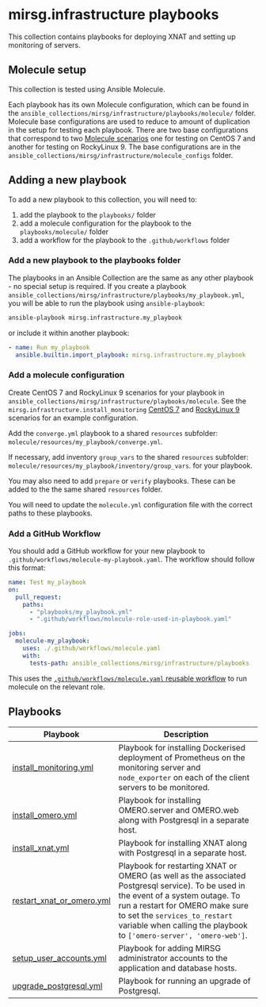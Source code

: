 # mirsg.infrastructure playbooks

This collection contains playbooks for deploying XNAT and setting up monitoring
of servers.

## Molecule setup

This collection is tested using Ansible Molecule.

Each playbook has its own Molecule configuration, which can be found in the
`ansible_collections/mirsg/infrastructure/playbooks/molecule/` folder. Molecule
base configurations are used to reduce to amount of duplication in the setup for
testing each playbook. There are two base configurations that correspond to two
[Molecule scenarios](https://ansible.readthedocs.io/projects/molecule/getting-started/#molecule-scenarios)
one for testing on CentOS 7 and another for testing on RockyLinux 9. The base
configurations are in the
`ansible_collections/mirsg/infrastructure/molecule_configs` folder.

## Adding a new playbook

To add a new playbook to this collection, you will need to:

1. add the playbook to the `playbooks/` folder
2. add a molecule configuration for the playbook to the `playbooks/molecule/`
   folder
3. add a workflow for the playbook to the `.github/workflows` folder

### Add a new playbook to the playbooks folder

The playbooks in an Ansible Collection are the same as any other playbook - no
special setup is required. If you create a playbook
`ansible_collections/mirsg/infrastructure/playbooks/my_playbook.yml`, you will
be able to run the playbook using `ansible-playbook`:

```bash
ansible-playbook mirsg.infrastructure.my_playbook
```

or include it within another playbook:

```yaml
- name: Run my_playbook
  ansible.builtin.import_playbook: mirsg.infrastructure.my_playbook
```

### Add a molecule configuration

Create CentOS 7 and RockyLinux 9 scenarios for your playbook in
`ansible_collections/mirsg/infrastructure/playbooks/molecule`. See the
`mirsg.infrastructure.install_monitoring`
[CentOS 7](./molecule/centos7_monitoring/) and
[RockyLinux 9](./molecule/rocky9_monitoring/) scenarios for an example
configuration.

Add the `converge.yml` playbook to a shared `resources` subfolder:
`molecule/resources/my_playbook/converge.yml`.

If necessary, add inventory `group_vars` to the shared `resources` subfolder:
`molecule/resources/my_playbook/inventory/group_vars`. for your playbook.

You may also need to add `prepare` or `verify` playbooks. These can be added to
the the same shared `resources` folder.

You will need to update the `molecule.yml` configuration file with the correct
paths to these playbooks.

### Add a GitHub Workflow

You should add a GitHub workflow for your new playbook to
`.github/workflows/molecule-my-playbook.yaml`. The workflow should follow this
format:

```yaml
name: Test my_playbook
on:
  pull_request:
    paths:
      - "playbooks/my_playbook.yml"
      - ".github/workflows/molecule-role-used-in-playbook.yaml"

jobs:
  molecule-my_playbook:
    uses: ./.github/workflows/molecule.yaml
    with:
      tests-path: ansible_collections/mirsg/infrastructure/playbooks
```

This uses the
[`.github/workflows/molecule.yaml` reusable workflow](.github/workflows/molecule.yaml)
to run molecule on the relevant role.

## Playbooks

| Playbook                                                 | Description                                                                                                                                                                                                                                                                    |
| -------------------------------------------------------- | ------------------------------------------------------------------------------------------------------------------------------------------------------------------------------------------------------------------------------------------------------------------------------ |
| [install_monitoring.yml](./install_monitoring.yml)       | Playbook for installing Dockerised deployment of Prometheus on the monitoring server and `node_exporter` on each of the client servers to be monitored.                                                                                                                        |
| [install_omero.yml](./install_omero.yml)                 | Playbook for installing OMERO.server and OMERO.web along with Postgresql in a separate host.                                                                                                                                                                                   |
| [install_xnat.yml](./install_xnat.yml)                   | Playbook for installing XNAT along with Postgresql in a separate host.                                                                                                                                                                                                         |
| [restart_xnat_or_omero.yml](./restart_xnat_or_omero.yml) | Playbook for restarting XNAT or OMERO (as well as the associated Postgresql service). To be used in the event of a system outage. To run a restart for OMERO make sure to set the `services_to_restart` variable when calling the playbook to `['omero-server', 'omero-web']`. |
| [setup_user_accounts.yml](./setup_user_accounts.yml)     | Playbook for adding MIRSG administrator accounts to the application and database hosts.                                                                                                                                                                                        |
| [upgrade_postgresql.yml](./upgrade_postgresql.yml)       | Playbook for running an upgrade of Postgresql.                                                                                                                                                                                                                                 |
